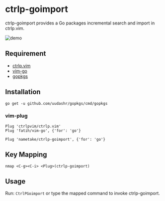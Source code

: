 ctrlp-goimport
==============

ctrlp-goimport provides a Go packages incremental search and import in ctrlp.vim.

![demo](https://raw.github.com/wiki/nametake/ctrlp-goimport/img/demo.gif)

Requirement
-----------

-	[ctrlp.vim](https://github.com/ctrlpvim/ctrlp.vim)
-	[vim-go](https://github.com/fatih/vim-go)
-	[gopkgs](https://github.com/uudashr/gopkgs)

Installation
------------

```console
go get -u github.com/uudashr/gopkgs/cmd/gopkgs
```

### vim-plug

```vim
Plug 'ctrlpvim/ctrlp.vim'
Plug 'fatih/vim-go', {'for': 'go'}

Plug 'nametake/ctrlp-goimport', {'for': 'go'}
```

Key Mapping
-----------

```vim
nmap <C-g><C-i> <Plug>(ctrlp-goimport)
```

Usage
-----

Run: `CtrlPGoimport` or type the mapped command to invoke ctrlp-goimport.
